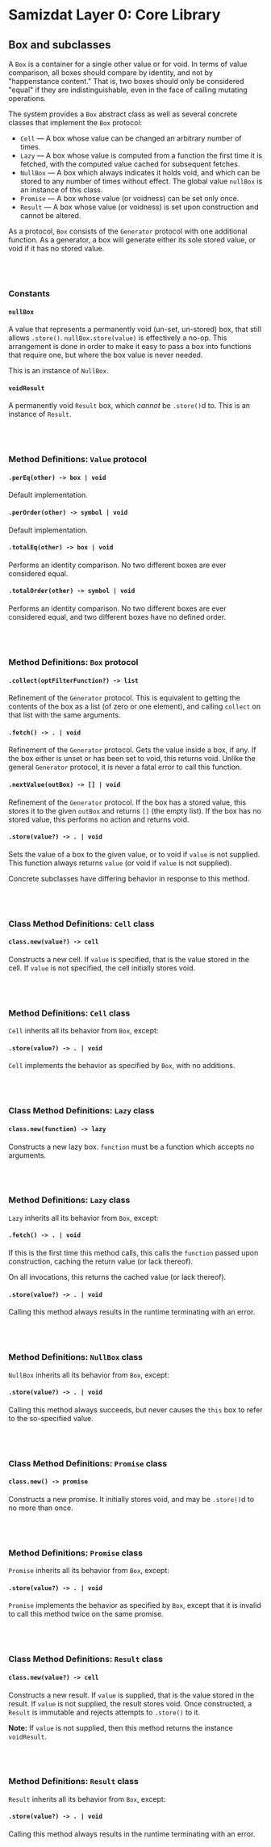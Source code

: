 Samizdat Layer 0: Core Library
==============================

Box and subclasses
------------------

A `Box` is a container for a single other value or for void.
In terms of value comparison, all boxes should compare by identity,
and not by "happenstance content." That is, two boxes should only be
considered "equal" if they are indistinguishable, even in the face of
calling mutating operations.

The system provides a `Box` abstract class as well as several concrete
classes that implement the `Box` protocol:

* `Cell` &mdash; A box whose value can be changed an arbitrary number
  of times.
* `Lazy` &mdash; A box whose value is computed from a function the first time
  it is fetched, with the computed value cached for subsequent fetches.
* `NullBox` &mdash; A box which always indicates it holds void, and which can
  be stored to any number of times without effect. The global value `nullBox`
  is an instance of this class.
* `Promise` &mdash; A box whose value (or voidness) can be set only once.
* `Result` &mdash; A box whose value (or voidness) is set upon construction
  and cannot be altered.

As a protocol, `Box` consists of the `Generator` protocol with one additional
function. As a generator, a box will generate either its sole stored value,
or void if it has no stored value.


<br><br>
### Constants

#### `nullBox`

A value that represents a permanently void (un-set, un-stored) box, that
still allows `.store()`. `nullBox.store(value)` is effectively a no-op. This
arrangement is done in order to make it easy to pass a box into functions that
require one, but where the box value is never needed.

This is an instance of `NullBox`.

#### `voidResult`

A permanently void `Result` box, which *cannot* be `.store()`d to. This
is an instance of `Result`.


<br><br>
### Method Definitions: `Value` protocol

#### `.perEq(other) -> box | void`

Default implementation.

#### `.perOrder(other) -> symbol | void`

Default implementation.

#### `.totalEq(other) -> box | void`

Performs an identity comparison. No two different boxes are ever considered
equal.

#### `.totalOrder(other) -> symbol | void`

Performs an identity comparison. No two different boxes are ever considered
equal, and two different boxes have no defined order.


<br><br>
### Method Definitions: `Box` protocol

#### `.collect(optFilterFunction?) -> list`

Refinement of the `Generator` protocol. This is equivalent to getting the
contents of the box as a list (of zero or one element), and calling
`collect` on that list with the same arguments.

#### `.fetch() -> . | void`

Refinement of the `Generator` protocol. Gets the value inside a box, if any.
If the box either is unset or has been set to void, this returns void.
Unlike the general `Generator` protocol, it is never a fatal error to call
this function.

#### `.nextValue(outBox) -> [] | void`

Refinement of the `Generator` protocol. If the box has a stored value, this
stores it to the given `outBox` and returns `[]` (the empty list). If the
box has no stored value, this performs no action and returns void.

#### `.store(value?) -> . | void`

Sets the value of a box to the given value, or to void if `value` is
not supplied. This function always returns `value` (or void if `value` is
not supplied).

Concrete subclasses have differing behavior in response to this method.


<br><br>
### Class Method Definitions: `Cell` class

#### `class.new(value?) -> cell`

Constructs a new cell. If `value` is specified, that is the value stored
in the cell. If `value` is not specified, the cell initially stores void.


<br><br>
### Method Definitions: `Cell` class

`Cell` inherits all its behavior from `Box`, except:

#### `.store(value?) -> . | void`

`Cell` implements the behavior as specified by `Box`, with no additions.


<br><br>
### Class Method Definitions: `Lazy` class

#### `class.new(function) -> lazy`

Constructs a new lazy box. `function` must be a function which accepts
no arguments.


<br><br>
### Method Definitions: `Lazy` class

`Lazy` inherits all its behavior from `Box`, except:

#### `.fetch() -> . | void`

If this is the first time this method calls, this calls the `function`
passed upon construction, caching the return value (or lack thereof).

On all invocations, this returns the cached value (or lack thereof).

#### `.store(value?) -> . | void`

Calling this method always results in the runtime terminating with an error.


<br><br>
### Method Definitions: `NullBox` class

`NullBox` inherits all its behavior from `Box`, except:

#### `.store(value?) -> . | void`

Calling this method always succeeds, but never causes the `this` box to
refer to the so-specified value.


<br><br>
### Class Method Definitions: `Promise` class

#### `class.new() -> promise`

Constructs a new promise. It initially stores void, and may be `.store()`d
to no more than once.


<br><br>
### Method Definitions: `Promise` class

`Promise` inherits all its behavior from `Box`, except:

#### `.store(value?) -> . | void`

`Promise` implements the behavior as specified by `Box`, except that
it is invalid to call this method twice on the same promise.


<br><br>
### Class Method Definitions: `Result` class

#### `class.new(value?) -> cell`

Constructs a new result. If `value` is supplied, that is the value stored
in the result. If `value` is not supplied, the result stores void. Once
constructed, a `Result` is immutable and rejects attempts to `.store()` to it.

**Note:** If `value` is not supplied, then this method returns the instance
`voidResult`.


<br><br>
### Method Definitions: `Result` class

`Result` inherits all its behavior from `Box`, except:

#### `.store(value?) -> . | void`

Calling this method always results in the runtime terminating with an error.
